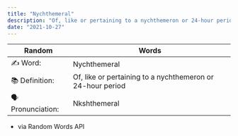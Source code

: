 ```yaml
---
title: "Nychthemeral"
description: "Of, like or pertaining to a nychthemeron or 24-hour period  ."
date: "2021-10-27"
---
```


| Random           | Words                                                      |
| ---------------- | ---------------------------------------------------------- |
| ✍️ Word:         | Nychthemeral                                               |
| 📚 Definition:   | Of, like or pertaining to a nychthemeron or 24-hour period |
| 🗣 Pronunciation: | Nkshthemeral                                               |

- via Random Words API
